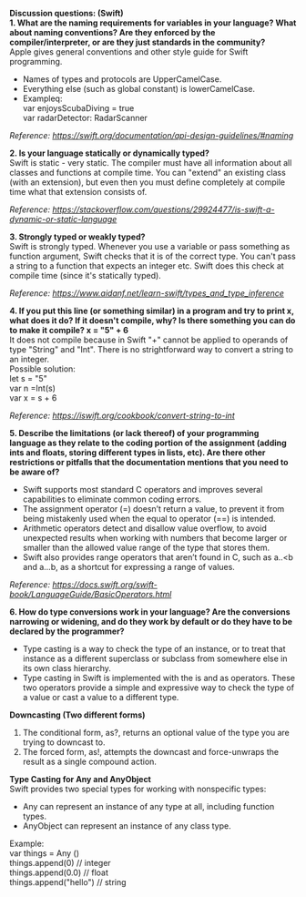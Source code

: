 
__Discussion questions: (Swift)__   
__1. What are the naming requirements for variables in your language? What about naming conventions? Are they enforced by the compiler/interpreter, or are they just standards in the community?__    
Apple gives general conventions and other style guide for Swift programming.    
- Names of types and protocols are UpperCamelCase.    
- Everything else (such as global constant) is lowerCamelCase.    
- Exampleq:    
  var enjoysScubaDiving = true    
  var radarDetector: RadarScanner     
    
_Reference: https://swift.org/documentation/api-design-guidelines/#naming_


__2. Is your language statically or dynamically typed?__    
Swift is static - very static. The compiler must have all information about all classes and functions at compile time. 
You can "extend" an existing class (with an extension), but even then you must define completely at compile time what that extension consists of.   

_Reference: https://stackoverflow.com/questions/29924477/is-swift-a-dynamic-or-static-language_


__3. Strongly typed or weakly typed?__    
Swift is strongly typed. Whenever you use a variable or pass something as function argument,
Swift checks that it is of the correct type. You can't pass a string to a function that expects an integer etc. Swift does this check at compile time (since it's statically typed).    

_Reference: https://www.aidanf.net/learn-swift/types_and_type_inference_   


__4. If you put this line (or something similar) in a program and try to print x, what does it do? If it
doesn't compile, why? Is there something you can do to make it compile?
x = "5" + 6__   
It does not compile because in Swift "+" cannot be applied to operands of type "String" and "Int". 
There is no strightforward way to convert a string to an integer.   
Possible solution:    
let s = "5"   
var n =Int(s)   
var x = s + 6   

_Reference: https://iswift.org/cookbook/convert-string-to-int_    


__5. Describe the limitations (or lack thereof) of your programming language as they relate to the
coding portion of the assignment (adding ints and floats, storing different types in lists, etc).
Are there other restrictions or pitfalls that the documentation mentions that you need to be
aware of?__   

- Swift supports most standard C operators and improves several capabilities to eliminate common coding errors.     
- The assignment operator (=) doesn’t return a value, to prevent it from being mistakenly used when the equal to operator (==) is intended.   
- Arithmetic operators detect and disallow value overflow, to avoid unexpected results when working with numbers that become larger or smaller than the allowed value range of the type that stores them.     
- Swift also provides range operators that aren’t found in C, such as a..<b and a...b, as a shortcut for expressing a range of values.    

_Reference: https://docs.swift.org/swift-book/LanguageGuide/BasicOperators.html_    


__6. How do type conversions work in your language? Are the conversions narrowing or widening,
and do they work by default or do they have to be declared by the programmer?__
- Type casting is a way to check the type of an instance, or to treat that instance as a different superclass or subclass from somewhere else in its own class hierarchy.   
- Type casting in Swift is implemented with the is and as operators. These two operators provide a simple and expressive way to check the type of a value or cast a value to a different type.    

**Downcasting (Two different forms)**
1. The conditional form, as?, returns an optional value of the type you are trying to downcast to.    
2. The forced form, as!, attempts the downcast and force-unwraps the result as a single compound action.      


**Type Casting for Any and AnyObject**    
Swift provides two special types for working with nonspecific types:    
- Any can represent an instance of any type at all, including function types.   
- AnyObject can represent an instance of any class type.    

Example:    
var things = Any ()   
things.append(0)  // integer    
things.append(0.0)  // float    
things.append("hello")  // string   

    














